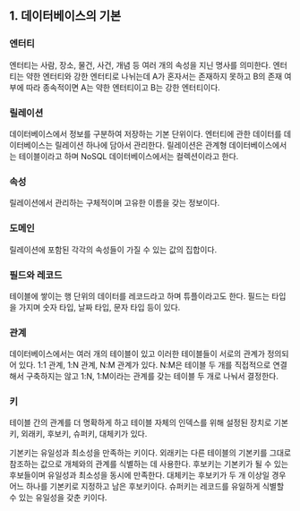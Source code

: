 ## 1. 데이터베이스의 기본

### 엔터티

엔터티는 사람, 장소, 물건, 사건, 개념 등 여러 개의 속성을 지닌 명사를 의미한다.
엔터티는 약한 엔터티와 강한 엔터티로 나뉘는데 A가 혼자서는 존재하지 못하고 B의 존재 여부에 따라 종속적이면 A는 약한 엔터티이고 B는 강한 엔터티이다.

### 릴레이션

데이터베이스에서 정보를 구분하여 저장하는 기본 단위이다.
엔터티에 관한 데이터를 데이터베이스는 릴레이션 하나에 담아서 관리한다.
릴레이션은 관계형 데이터베이스에서는 테이블이라고 하며 NoSQL 데이터베이스에서는 컬렉션이라고 한다.

### 속성

릴레이션에서 관리하는 구체적이며 고유한 이름을 갖는 정보이다.

### 도메인

릴레이션에 포함된 각각의 속성들이 가질 수 있는 값의 집합이다.

### 필드와 레코드

테이블에 쌓이는 행 단위의 데이터를 레코드라고 하며 튜플이라고도 한다.
필드는 타입을 가지며 숫자 타입, 날짜 타입, 문자 타입 등이 있다.

### 관계

데이터베이스에서는 여러 개의 테이블이 있고 이러한 테이블들이 서로의 관계가 정의되어 있다.
1:1 관계, 1:N 관계, N:M 관계가 있다. N:M은 테이블 두 개를 직접적으로 연결해서 구축하지는 않고 1:N, 1:M이라는 관계를 갖는 테이블 두 개로 나눠서 결정한다.

### 키

테이블 간의 관계를 더 명확하게 하고 테이블 자체의 인덱스를 위해 설정된 장치로 기본키, 외래키, 후보키, 슈퍼키, 대체키가 있다.

기본키는 유일성과 최소성을 만족하는 키이다.
외래키는 다른 테이블의 기본키를 그대로 참조하는 값으로 개체와의 관계를 식별하는 데 사용한다.
후보키는 기본키가 될 수 있는 후보들이며 유일성과 최소성을 동시에 만족한다.
대체키는 후보키가 두 개 이상일 경우 어느 하나를 기본키로 지정하고 남은 후보키이다.
슈퍼키는 레코드를 유일하게 식별할 수 있는 유일성을 갖춘 키이다.
